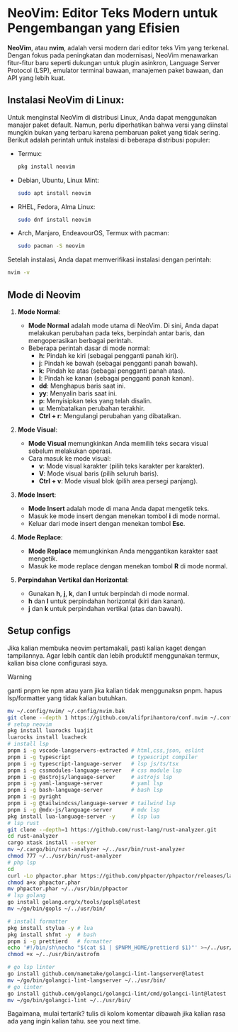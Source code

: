 # NeoVim: Editor Teks Modern untuk Pengembangan yang Efisien

**NeoVim**, atau **nvim**, adalah versi modern dari editor teks Vim yang terkenal. Dengan fokus pada peningkatan dan modernisasi, NeoVim menawarkan fitur-fitur baru seperti dukungan untuk plugin asinkron, Language Server Protocol (LSP), emulator terminal bawaan, manajemen paket bawaan, dan API yang lebih kuat.

## Instalasi NeoVim di Linux:

Untuk menginstal NeoVim di distribusi Linux, Anda dapat menggunakan manajer paket default. Namun, perlu diperhatikan bahwa versi yang diinstal mungkin bukan yang terbaru karena pembaruan paket yang tidak sering. Berikut adalah perintah untuk instalasi di beberapa distribusi populer:

- Termux:
  ```bash
  pkg install neovim
  ```
- Debian, Ubuntu, Linux Mint:
  ```bash
  sudo apt install neovim
  ```
- RHEL, Fedora, Alma Linux:
  ```bash
  sudo dnf install neovim
  ```
- Arch, Manjaro, EndeavourOS, Termux with pacman:
  ```bash
  sudo pacman -S neovim
  ```

Setelah instalasi, Anda dapat memverifikasi instalasi dengan perintah:

```bash
nvim -v
```

## Mode di Neovim

1. **Mode Normal**:

   - **Mode Normal** adalah mode utama di NeoVim. Di sini, Anda dapat melakukan perubahan pada teks, berpindah antar baris, dan mengoperasikan berbagai perintah.
   - Beberapa perintah dasar di mode normal:
     - **h**: Pindah ke kiri (sebagai pengganti panah kiri).
     - **j**: Pindah ke bawah (sebagai pengganti panah bawah).
     - **k**: Pindah ke atas (sebagai pengganti panah atas).
     - **l**: Pindah ke kanan (sebagai pengganti panah kanan).
     - **dd**: Menghapus baris saat ini.
     - **yy**: Menyalin baris saat ini.
     - **p**: Menyisipkan teks yang telah disalin.
     - **u**: Membatalkan perubahan terakhir.
     - **Ctrl + r**: Mengulangi perubahan yang dibatalkan.

2. **Mode Visual**:

   - **Mode Visual** memungkinkan Anda memilih teks secara visual sebelum melakukan operasi.
   - Cara masuk ke mode visual:
     - **v**: Mode visual karakter (pilih teks karakter per karakter).
     - **V**: Mode visual baris (pilih seluruh baris).
     - **Ctrl + v**: Mode visual blok (pilih area persegi panjang).

3. **Mode Insert**:

   - **Mode Insert** adalah mode di mana Anda dapat mengetik teks.
   - Masuk ke mode insert dengan menekan tombol **i** di mode normal.
   - Keluar dari mode insert dengan menekan tombol **Esc**.

4. **Mode Replace**:

   - **Mode Replace** memungkinkan Anda menggantikan karakter saat mengetik.
   - Masuk ke mode replace dengan menekan tombol **R** di mode normal.

5. **Perpindahan Vertikal dan Horizontal**:
   - Gunakan **h**, **j**, **k**, dan **l** untuk berpindah di mode normal.
   - **h** dan **l** untuk perpindahan horizontal (kiri dan kanan).
   - **j** dan **k** untuk perpindahan vertikal (atas dan bawah).


## Setup configs

Jika kalian membuka neovim pertamakali, pasti kalian kaget dengan tampilannya. Agar lebih cantik dan lebih produktif menggunakan termux, kalian bisa clone configurasi saya.

> [!WARNING]
> ganti pnpm ke npm atau yarn jika kalian tidak menggunaksn pnpm.
> hapus lsp/formatter yang tidak kalian butuhkan.

```bash
mv ~/.config/nvim/ ~/.config/nvim.bak
git clone --depth 1 https://github.com/alifprihantoro/conf.nvim ~/.config/nvim
# setup neovim
pkg install luarocks luajit
luarocks install luacheck
# install lsp
pnpm i -g vscode-langservers-extracted # html,css,json, eslint
pnpm i -g typescript                   # typescript compiler
pnpm i -g typescript-language-server   # lsp js/ts/tsx
pnpm i -g cssmodules-language-server   # css module lsp
pnpm i -g @astrojs/language-server     # astrojs lsp
pnpm i -g yaml-language-server         # yaml lsp
pnpm i -g bash-language-server         # bash lsp
pnpm i -g pyright
pnpm i -g @tailwindcss/language-server # tailwind lsp
pnpm i -g @mdx-js/language-server      # mdx lsp
pkg install lua-language-server -y     # lsp lua
# lsp rust
git clone --depth=1 https://github.com/rust-lang/rust-analyzer.git
cd rust-analyzer
cargo xtask install --server
mv ~/.cargo/bin/rust-analyzer ~/../usr/bin/rust-analyzer
chmod 777 ~/../usr/bin/rust-analyzer
# php lsp
cd
curl -Lo phpactor.phar https://github.com/phpactor/phpactor/releases/latest/download/phpactor.phar
chmod a+x phpactor.phar
mv phpactor.phar ~/../usr/bin/phpactor
# lsp golang
go install golang.org/x/tools/gopls@latest
mv ~/go/bin/gopls ~/../usr/bin/

# install formatter
pkg install stylua -y # lua
pkg install shfmt -y  # bash
pnpm i -g prettierd   # formatter
echo '#!/bin/sh\necho "$(cat $1 | $PNPM_HOME/prettierd $1)"' >~/../usr/bin/astrofm
chmod +x ~/../usr/bin/astrofm

# go lsp linter
go install github.com/nametake/golangci-lint-langserver@latest
mv ~/go/bin/golangci-lint-langserver ~/../usr/bin/
# go linter
go install github.com/golangci/golangci-lint/cmd/golangci-lint@latest
mv ~/go/bin/golangci-lint ~/../usr/bin/
```

Bagaimana, mulai tertarik? tulis di kolom komentar dibawah jika kalian rasa ada yang ingin kalian tahu. see you next time.